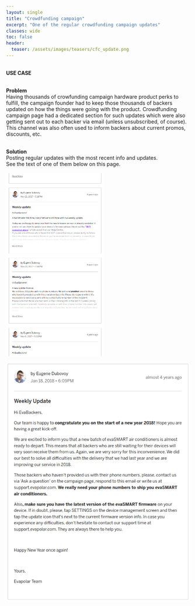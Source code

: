 ```yaml
---
layout: single
title: "Crowdfunding campaign"
excerpt: "One of the regular crowdfunding campaign updates"
classes: wide
toc: false
header:
  teaser: /assets/images/teasers/cfc_update.png
---
```


<div class="usecase">

  <br>
  <strong>USE CASE</strong> <br><br>

  <strong>Problem</strong><br>
  Having thousands of crowfunding campaign hardware product perks to fulfill, the campaign founder had to keep those thousands of backers updated on how the things were going with the product. Crowdfunding campaign page had a dedicated section for such updates which were also getting sent out to each backer via email (unless unsubscribed, of course). This channel was also often used to inform backers about current promos, discounts, etc.<br><br>
  
  <strong>Solution</strong><br>
  Posting regular updates with the most recent info and updates.<br>
  See the text of one of them below on this page.<br><br>
  <a href="/assets/images/cfc_feed.png"><img class="align-center dropshadow" src="/assets/images/cfc_feed_prev.png"></a>
  &nbsp;

</div>

<img class="align-center dropshadow" src="/assets/images/cfc_update.png">
